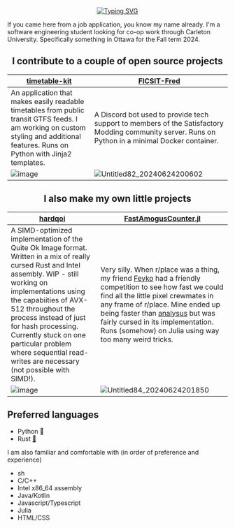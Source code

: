 <div align="center"> <a href="https://git.io/typing-svg"><img src="https://readme-typing-svg.demolab.com?font=Comic+Sans+MS&size=30&duration=2000&pause=2000&color=F78500&center=true&vCenter=true&random=false&width=550&lines=Hi+there!+I'm+Borketh.;I+know+how+to+centre+a+div+%3AP;Have+a+look+through+my+projects+below" alt="Typing SVG" /></a> </div>


If you came here from a job application, you know my name already.
I'm a software engineering student looking for co-op work through Carleton University.
Specifically something in Ottawa for the Fall term 2024.


<h2 align="center"> I contribute to a couple of open source projects </h2>

| [timetable-kit](https://github.com/neroden/timetable-kit) | [FICSIT-Fred](https://github.com/satisfactorymodding/FICSIT-Fred) |
| --- | --- |
| An application that makes easily readable timetables from public transit GTFS feeds. I am working on custom styling and additional features.  Runs on Python with Jinja2 templates.  | A Discord bot used to provide tech support to members of the Satisfactory Modding community server.  Runs on Python in a minimal Docker container. |
| ![image](https://github.com/Borketh/Borketh/assets/80119007/64673510-a25a-4668-87cd-8f5c6fb0e75e) | ![Untitled82_20240624200602](https://github.com/Borketh/Borketh/assets/80119007/84c781a8-4733-4a6d-b087-3d20246de4e9)  |


<h2 align="center"> I also make my own little projects</h2>

| [hardqoi](https://github.com/Borketh/hardqoi) | [FastAmogusCounter.jl](https://github.com/Borketh/FastAmogusCounter.jl) |
| --- | --- |
| A SIMD-optimized implementation of the Quite Ok Image format. Written in a mix of really cursed Rust and Intel assembly. WIP - still working on implementations using the capabiities of AVX-512 throughout the process instead of just for hash processing. Currently stuck on one particular problem where sequential read-writes are necessary (not possible with SIMD!). | Very silly. When r/place was a thing, my friend [Feyko](https://github.com/Feyko) had a friendly competition to see how fast we could find all the little pixel crewmates in any frame of r/place. Mine ended up being faster than [analysus](https://github.com/Feyko/analysus) but was fairly cursed in its implementation. Runs (somehow) on Julia using way too many weird tricks. | 
| ![image](https://github.com/Borketh/Borketh/assets/80119007/b4ec6cd3-d5ea-4a62-b40c-6890a5f35b5a) | ![Untitled84_20240624201850](https://github.com/Borketh/Borketh/assets/80119007/5d56ce70-f6ae-49dc-9a9e-6d3c59c0b5f7) |



## Preferred languages
- Python 🐍
- Rust [🦀](https://youtu.be/LDU_Txk06tM)

I am also familiar and comfortable with (in order of preference and experience)
- sh
- C/C++
- Intel x86_64 assembly
- Java/Kotlin
- Javascript/Typescript
- Julia 
- HTML/CSS
